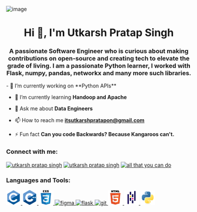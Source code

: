 ![image](https://cdn.dribbble.com/userupload/9820899/file/original-4beafc5e1c29b9bd0a0b95c781a4c134.png?resize=1200x628)

<h1 align="center">Hi 👋, I'm Utkarsh Pratap Singh</h1>
<h3 align="center">A passionate Software Engineer who is curious about making contributions on open-source and creating tech to elevate the grade of living. I am a passionate Python learner, I worked with Flask, numpy, pandas, networkx and many more such libraries.</h3>
<!-- <img align="right" alt="Coding" width="400" src="[https://drive.google.com/file/d/1jkX2F2Cc50SwdrCaA-CLJ-qvAQDQehIt/view](https://dribbble.com/shots/22468064-WHO-S-UT)"> -->
- 🔭 I’m currently working on **Python APIs**

- 🌱 I’m currently learning **Handoop and Apache**

- 💬 Ask me about **Data Engineers**

- 📫 How to reach me **itsutkarshpratapon@gmail.com**

- ⚡ Fun fact **Can you code Backwards? Because Kangaroos can't.**

<h3 align="left">Connect with me:</h3>
<p align="left">
<a href="https://linkedin.com/in/utkarsh pratap singh" target="blank"><img align="center" src="https://raw.githubusercontent.com/rahuldkjain/github-profile-readme-generator/master/src/images/icons/Social/linked-in-alt.svg" alt="utkarsh pratap singh" height="30" width="40" /></a>
<a href="https://dribbble.com/utkarsh pratap singh" target="blank"><img align="center" src="https://raw.githubusercontent.com/rahuldkjain/github-profile-readme-generator/master/src/images/icons/Social/dribbble.svg" alt="utkarsh pratap singh" height="30" width="40" /></a>
<a href="https://www.youtube.com/c/all that you can do" target="blank"><img align="center" src="https://raw.githubusercontent.com/rahuldkjain/github-profile-readme-generator/master/src/images/icons/Social/youtube.svg" alt="all that you can do" height="30" width="40" /></a>
</p>

<h3 align="left">Languages and Tools:</h3>
<p align="left"> <a href="https://www.cprogramming.com/" target="_blank" rel="noreferrer"> <img src="https://raw.githubusercontent.com/devicons/devicon/master/icons/c/c-original.svg" alt="c" width="40" height="40"/> </a> <a href="https://www.w3schools.com/cpp/" target="_blank" rel="noreferrer"> <img src="https://raw.githubusercontent.com/devicons/devicon/master/icons/cplusplus/cplusplus-original.svg" alt="cplusplus" width="40" height="40"/> </a> <a href="https://www.w3schools.com/css/" target="_blank" rel="noreferrer"> <img src="https://raw.githubusercontent.com/devicons/devicon/master/icons/css3/css3-original-wordmark.svg" alt="css3" width="40" height="40"/> </a> <a href="https://www.figma.com/" target="_blank" rel="noreferrer"> <img src="https://www.vectorlogo.zone/logos/figma/figma-icon.svg" alt="figma" width="40" height="40"/> </a> <a href="https://flask.palletsprojects.com/" target="_blank" rel="noreferrer"> <img src="https://www.vectorlogo.zone/logos/pocoo_flask/pocoo_flask-icon.svg" alt="flask" width="40" height="40"/> </a> <a href="https://git-scm.com/" target="_blank" rel="noreferrer"> <img src="https://www.vectorlogo.zone/logos/git-scm/git-scm-icon.svg" alt="git" width="40" height="40"/> </a> <a href="https://www.w3.org/html/" target="_blank" rel="noreferrer"> <img src="https://raw.githubusercontent.com/devicons/devicon/master/icons/html5/html5-original-wordmark.svg" alt="html5" width="40" height="40"/> </a> <a href="https://pandas.pydata.org/" target="_blank" rel="noreferrer"> <img src="https://raw.githubusercontent.com/devicons/devicon/2ae2a900d2f041da66e950e4d48052658d850630/icons/pandas/pandas-original.svg" alt="pandas" width="40" height="40"/> </a> <a href="https://www.python.org" target="_blank" rel="noreferrer"> <img src="https://raw.githubusercontent.com/devicons/devicon/master/icons/python/python-original.svg" alt="python" width="40" height="40"/> </a> </p>
